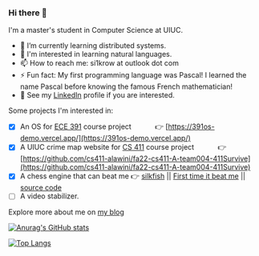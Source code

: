### Hi there 👋

I'm a master's student in Computer Science at UIUC.

- 🌱 I’m currently learning distributed systems.
- 💬 I'm interested in learning natural languages. 
- 📫 How to reach me: si1krow at outlook dot com
- ⚡ Fun fact: My first programming language was Pascal! I learned the name Pascal before knowing the famous French mathematician!
- 📄 See my [LinkedIn](https://www.linkedin.com/in/erkai-yu-620358250/) profile if you are interested.

Some projects I'm interested in:
- [x] An OS for [ECE 391](https://courses.grainger.illinois.edu/ece391/fa2022/) course project &nbsp;&nbsp;&nbsp;&nbsp;&nbsp;&nbsp;&nbsp;&nbsp;&nbsp;&nbsp;&nbsp;👉 [https://391os-demo.vercel.app/](https://391os-demo.vercel.app/)
- [x] A UIUC crime map website for [CS 411](https://cs.illinois.edu/academics/courses/cs411) course project &nbsp;&nbsp;&nbsp;&nbsp;&nbsp;&nbsp;&nbsp;&nbsp;&nbsp;&nbsp;&nbsp;👉 [https://github.com/cs411-alawini/fa22-cs411-A-team004-411Survive](https://github.com/cs411-alawini/fa22-cs411-A-team004-411Survive)
- [x] A chess engine that can beat me 👉 [silkfish](https://lichess.org/@/silkfish) || [First time it beat me](https://lichess.org/fZtUEDorMPqe) || [source code](https://github.com/silkrow/silkfish)
- [ ] A video stabilizer.

Explore more about me on [my blog](https://erkaiyublog.github.io)

[![Anurag's GitHub stats](https://github-readme-stats.vercel.app/api?username=silkrow&count_private=true&show_icons=true&theme=transparent)](https://github.com/anuraghazra/github-readme-stats)

[![Top Langs](https://github-readme-stats.vercel.app/api/top-langs/?username=silkrow&layout=compact)](https://github.com/anuraghazra/github-readme-stats)
